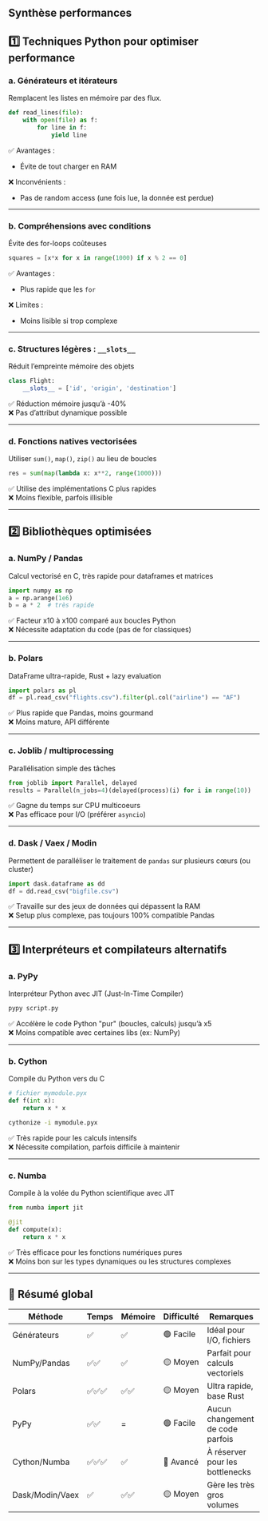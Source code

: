## Synthèse performances

## 1️⃣ Techniques Python pour optimiser performance

### a. **Générateurs et itérateurs**
Remplacent les listes en mémoire par des flux.

```python
def read_lines(file):
    with open(file) as f:
        for line in f:
            yield line
```

✅ Avantages :
- Évite de tout charger en RAM  

❌ Inconvénients :
- Pas de random access (une fois lue, la donnée est perdue)

---

### b. **Compréhensions avec conditions**
Évite des for-loops coûteuses

```python
squares = [x*x for x in range(1000) if x % 2 == 0]
```

✅ Avantages :
- Plus rapide que les `for`

❌ Limites :
- Moins lisible si trop complexe

---

### c. **Structures légères : `__slots__`**
Réduit l’empreinte mémoire des objets

```python
class Flight:
    __slots__ = ['id', 'origin', 'destination']
```

✅ Réduction mémoire jusqu’à -40%  
❌ Pas d’attribut dynamique possible

---

### d. **Fonctions natives vectorisées**
Utiliser `sum()`, `map()`, `zip()` au lieu de boucles

```python
res = sum(map(lambda x: x**2, range(1000)))
```

✅ Utilise des implémentations C plus rapides  
❌ Moins flexible, parfois illisible

---

## 2️⃣ Bibliothèques optimisées

### a. **NumPy / Pandas**
Calcul vectorisé en C, très rapide pour dataframes et matrices

```python
import numpy as np
a = np.arange(1e6)
b = a * 2  # très rapide
```

✅ Facteur x10 à x100 comparé aux boucles Python  
❌ Nécessite adaptation du code (pas de for classiques)

---

### b. **Polars**
DataFrame ultra-rapide, Rust + lazy evaluation

```python
import polars as pl
df = pl.read_csv("flights.csv").filter(pl.col("airline") == "AF")
```

✅ Plus rapide que Pandas, moins gourmand  
❌ Moins mature, API différente

---

### c. **Joblib / multiprocessing**
Parallélisation simple des tâches

```python
from joblib import Parallel, delayed
results = Parallel(n_jobs=4)(delayed(process)(i) for i in range(10))
```

✅ Gagne du temps sur CPU multicoeurs  
❌ Pas efficace pour I/O (préférer `asyncio`)

---

### d. **Dask / Vaex / Modin**
Permettent de paralléliser le traitement de `pandas` sur plusieurs cœurs (ou cluster)

```python
import dask.dataframe as dd
df = dd.read_csv("bigfile.csv")
```

✅ Travaille sur des jeux de données qui dépassent la RAM  
❌ Setup plus complexe, pas toujours 100% compatible Pandas

---

## 3️⃣ Interpréteurs et compilateurs alternatifs

### a. **PyPy**
Interpréteur Python avec JIT (Just-In-Time Compiler)

```bash
pypy script.py
```

✅ Accélère le code Python "pur" (boucles, calculs) jusqu’à x5  
❌ Moins compatible avec certaines libs (ex: NumPy)

---

### b. **Cython**
Compile du Python vers du C

```python
# fichier mymodule.pyx
def f(int x):
    return x * x
```

```bash
cythonize -i mymodule.pyx
```

✅ Très rapide pour les calculs intensifs  
❌ Nécessite compilation, parfois difficile à maintenir

---

### c. **Numba**
Compile à la volée du Python scientifique avec JIT

```python
from numba import jit

@jit
def compute(x):
    return x * x
```

✅ Très efficace pour les fonctions numériques pures  
❌ Moins bon sur les types dynamiques ou les structures complexes

---

## 🧠 Résumé global

| Méthode               | Temps     | Mémoire   | Difficulté | Remarques                             |
|-----------------------|-----------|-----------|------------|----------------------------------------|
| Générateurs           | ✅         | ✅         | 🟢 Facile   | Idéal pour I/O, fichiers                |
| NumPy/Pandas          | ✅✅       | ✅         | 🟡 Moyen    | Parfait pour calculs vectoriels        |
| Polars                | ✅✅✅     | ✅✅       | 🟡 Moyen    | Ultra rapide, base Rust                |
| PyPy                  | ✅✅       | =         | 🟢 Facile   | Aucun changement de code parfois       |
| Cython/Numba          | ✅✅✅     | ✅         | 🔴 Avancé   | À réserver pour les bottlenecks        |
| Dask/Modin/Vaex       | ✅         | ✅✅       | 🟡 Moyen    | Gère les très gros volumes             |
